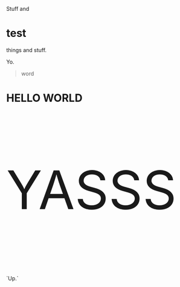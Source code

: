 ﻿Stuff and <h1>test</h1> things and stuff.

Yo.

> word
# HELLO WORLD

<p style="font-size:1000%">YASSS</p>
`Up.`